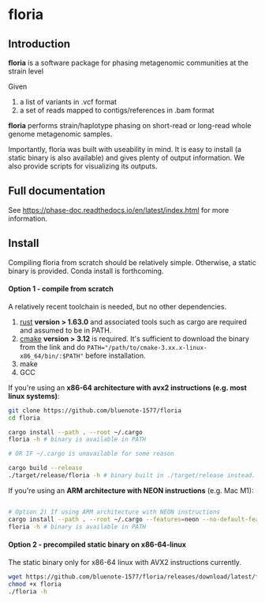 # floria

## Introduction

**floria** is a software package for phasing metagenomic communities at the strain level 

Given 

1. a list of variants in .vcf format
2. a set of reads mapped to contigs/references in .bam format

**floria** performs strain/haplotype phasing on short-read or long-read whole genome metagenomic samples. 

Importantly, floria was built with useability in mind. It is easy to install (a static binary is also available) and gives plenty of output information. We also provide scripts for visualizing its outputs. 

## Full documentation

See https://phase-doc.readthedocs.io/en/latest/index.html for more information.

## Install 

Compiling floria from scratch should be relatively simple. Otherwise, a static binary is provided. Conda install is forthcoming.

#### Option 1 - compile from scratch

A relatively recent toolchain is needed, but no other dependencies. 

1. [rust](https://www.rust-lang.org/tools/install) **version > 1.63.0** and associated tools such as cargo are required and assumed to be in PATH.
2. [cmake](https://cmake.org/download/) **version > 3.12** is required. It's sufficient to download the binary from the link and do `PATH="/path/to/cmake-3.xx.x-linux-x86_64/bin/:$PATH"` before installation. 
3. make 
4. GCC 

If you're using an **x86-64 architecture with avx2 instructions (e.g. most linux systems)**: 

```sh
git clone https://github.com/bluenote-1577/floria
cd floria

cargo install --path . --root ~/.cargo 
floria -h # binary is available in PATH

# OR IF ~/.cargo is unavailable for some reason

cargo build --release
./target/release/floria -h # binary built in ./target/release instead.
```

If you're using an **ARM architecture with NEON instructions** (e.g. Mac M1): 

```sh

# Option 2) If using ARM architecture with NEON instructions
cargo install --path . --root ~/.cargo --features=neon --no-default-features
floria -h # binary is available in PATH

```

#### Option 2 - precompiled static binary on **x86-64-linux**

The static binary only for x86-64 linux with AVX2 instructions currently. 

```sh
wget https://github.com/bluenote-1577/floria/releases/download/latest/floria
chmod +x floria
./floria -h
```
